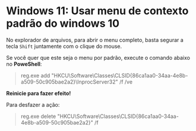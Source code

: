 # Windows 11: Usar menu de contexto padrão do windows 10

No explorador de arquivos, para abrir o menu completo, basta segurar a tecla `Shift` juntamente com o clique do mouse.

Se você quer que este seja o menu por padrão, execute o comando abaixo no **PoweShell**:

> reg.exe add "HKCU\Software\Classes\CLSID\{86ca1aa0-34aa-4e8b-a509-50c905bae2a2}\InprocServer32" /f /ve

**Reinicie para fazer efeito!**


Para desfazer a ação:

> reg.exe delete "HKCU\Software\Classes\CLSID\{86ca1aa0-34aa-4e8b-a509-50c905bae2a2}" /f
